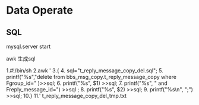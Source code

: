 # Data Operate

## SQL

mysql.server start

awk 生成sql

1.#!/bin/sh
2.awk '
3.{
4.  sql="t_reply_message_copy_del.sql";
5.  printf("%s","delete from bbs_msg_copy.t_reply_message_copy where Fgroup_id=" )>>sql;
6.  printf("%s", $1) >>sql;
7.  printf("%s", " and Freply_message_id=") >>sql ;
8.  printf("%s", $2) >>sql;
9.  printf("%s\n", ";") >>sql;
10.}
11.' t_reply_message_copy_del_tmp.txt
